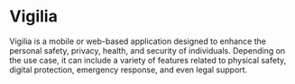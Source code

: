 # Vigilia
Vigilia is a mobile or web-based application designed to enhance the personal safety, privacy, health, and security of individuals. Depending on the use case, it can include a variety of features related to physical safety, digital protection, emergency response, and even legal support.
